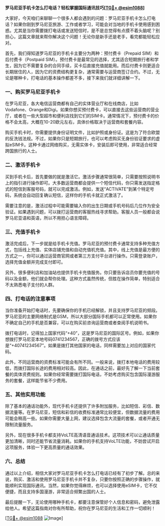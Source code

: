 **罗马尼亚手机卡怎么打电话？轻松掌握国际通讯技巧[[TG💪+ @esim1088](https://t.me/s/esim1088)]**

大家好，今天咱们来聊聊一个很多人都会遇到的问题：罗马尼亚手机卡怎么打电话？如果你刚到罗马尼亚旅游、工作或者学习，可能会对当地的手机卡使用感到困惑。尤其是当你需要拨打电话或发送短信时，是不是总觉得有点摸不着头脑呢？别担心，这篇文章就来帮你解决这个问题！无论你是新手还是老手，看完都能轻松应对。

首先，我们得知道罗马尼亚的手机卡主要分为两种：预付费卡（Prepaid SIM）和后付费卡（Postpaid SIM）。预付费卡是最常见的选择，尤其适合短期旅行者和学生，因为它不需要复杂的合同手续，买卡后直接充值就能用。而后付费卡则更适合长期居住的人，因为它的资费结构更复杂，通常需要与运营商签订合约。不过，无论是哪种卡，打电话的基本操作都差不多，接下来我们就详细讲解一下。

### **一、购买罗马尼亚手机卡**

在罗马尼亚，各大电信运营商都有自己的实体营业厅和在线商店，比如Vodafone、Orange和Digi。如果你想买预付费卡，可以直接去这些运营商的营业厅，或者在一些大型超市和便利店找到它们的SIM卡。通常情况下，预付费卡的价格不会太高，大概在10-20欧元左右，具体价格取决于运营商和套餐内容。

购买手机卡时，你需要提供身份证明文件，比如护照或身份证。这是为了符合欧盟的反洗钱法规。不过，如果你只是短期旅行，也可以考虑购买无身份验证要求的虚拟eSIM卡。这种卡通过网络购买，无需实体卡，安装后即可使用，非常适合经常跨国旅行的人士。

### **二、激活手机卡**

买到手机卡后，首先要做的就是激活它。激活步骤通常很简单，只需要按照说明书上的指引进行操作即可。大多数运营商都会提供一个短信代码，你只需发送指定格式的短信到客服号码，就可以完成激活。例如，发送“ACTIVATE”到某个特定号码，系统会自动回复确认短信，这样你的手机卡就正式激活了。

需要注意的是，激活过程中可能需要输入你的出生日期或手机号码后几位作为安全验证。如果遇到问题，可以拨打运营商的客服热线寻求帮助。客服人员一般都会说罗马尼亚语和英语，所以不用担心语言障碍。

### **三、充值手机卡**

激活完成后，下一步就是给手机卡充值。罗马尼亚的预付费卡通常支持多种充值方式，包括线上充值、实体店铺充值和自动充值机充值。其中，线上充值是最方便的方式之一，你可以通过运营商官网或者第三方支付平台进行操作。只需登录账户，选择充值金额并完成支付即可。

另外，很多便利店和加油站也提供手机卡充值服务。你只要告诉店员你要充值的号码以及金额，他们就会帮你处理。这种方式虽然传统，但胜在操作简单，特别适合不太熟悉电子支付的人群。

### **四、打电话的注意事项**

当你准备开始打电话时，先要确保你的手机已经解锁，并且支持罗马尼亚的频段。罗马尼亚的主要网络制式是GSM，所以大部分国际手机都可以正常使用。如果你不确定自己的手机是否兼容，可以在购买前咨询运营商或者查阅手机说明书。

拨打电话时，记得加上国家代码“+40”，这是罗马尼亚的国际区号。例如，如果你想拨打罗马尼亚本地号码0741234567，正确的拨号方式应该是“+40741234567”。如果是拨打其他国家的电话，同样需要加上对应的国家代码。

此外，不同运营商的资费标准可能会有所不同。一般来说，拨打本地电话的费用较低，而拨打国际长途的费用相对较高。因此，在通话之前，最好先了解一下当前套餐的具体资费规则。如果你经常需要拨打国际电话，不妨考虑购买包含国际漫游服务的套餐，这样能节省不少费用。

### **五、其他实用功能**

除了基本的通话功能外，现代手机卡还提供了许多附加服务，比如短信、彩信、数据流量等。在罗马尼亚，短信和彩信的收费标准通常比较便宜，但数据流量的费用可能会稍高一些。如果你需要大量上网，建议选择包含大流量的套餐，或者开通无限制流量服务。

另外，现在很多手机卡都支持VoLTE高清语音通话技术。这项技术可以让通话质量更加清晰，同时还能节省流量消耗。如果你的手机支持VoLTE功能，不妨尝试开启这项服务，体验一下更高质量的通话效果。

### **六、总结**

通过以上介绍，相信大家对罗马尼亚手机卡怎么打电话已经有了初步了解。总的来说，购买、激活和使用罗马尼亚手机卡并不复杂，只要你按照正确的步骤操作，就能顺利实现国际通讯。当然，如果你觉得麻烦，也可以选择使用eSIM卡，它不仅便捷，而且支持多国漫游，非常适合频繁出国的人士。

最后提醒一下，无论使用哪种手机卡，都要注意保管好个人信息和密码，避免泄露给他人。希望这篇指南对你有所帮助，祝你在罗马尼亚的生活和工作一切顺利！

[[TG💪+ @esim1088](https://t.me/s/esim1088) ![Image](https://i.postimg.cc/4NQfJmqS/Snipaste-2025-05-13-00-14-12.png)]